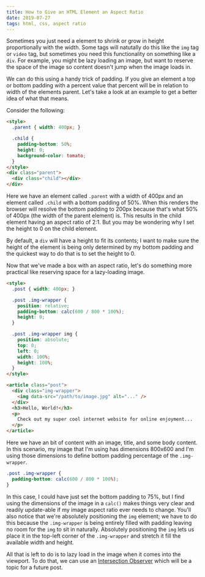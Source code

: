 ```yaml
---
title: How to Give an HTML Element an Aspect Ratio
date: 2019-07-27
tags: html, css, aspect ratio
---
```


Sometimes you just need a element to shrink or grow in height proportionally with the width. Some tags will natutally do this like the `img` tag or `video` tag, but sometimes you need this functionality on something like a `div`. For example, you might be lazy loading an image, but want to reserve the space of the image so content doesn't jump when the image loads in.

We can do this using a handy trick of padding. If you give an element a top or bottom padding with a percent value that percent will be in relation to width of the elements parent. Let's take a look at an example to get a better idea of what that means.

Consider the following:

```html
<style>
  .parent { width: 400px; }

  .child {
    padding-bottom: 50%;
    height: 0;
    background-color: tomato;
  }
</style>
<div class="parent">
  <div class="child"></div>
</div>
```

Here we have an element called `.parent` with a width of 400px and an element called `.child` with a bottom padding of 50%. When this renders the browser will resolve the bottom padding to 200px because that's what 50% of 400px (the width of the parent element) is. This results in the child element having an aspect ratio of 2:1. But you may be wondering why I set the height to 0 on the child element.

By default, a `div` will have a height to fit its contents; I want to make sure the height of the element is being only determined by my bottom padding and the quickest way to do that is to set the height to 0.

Now that we've made a box with an aspect ratio, let's do something more practical like reserving space for a lazy-loading image.

```html
<style>
  .post { width: 400px; }

  .post .img-wrapper {
    position: relative;
    padding-bottom: calc(600 / 800 * 100%);
    height: 0;
  }

  .post .img-wrapper img {
    position: absolute;
    top: 0;
    left: 0;
    width: 100%;
    height: 100%;
  }
</style>

<article class="post">
  <div class="img-wrapper">
    <img data-src="/path/to/image.jpg" alt="..." />
  </div>
  <h3>Hello, World!</h3>
  <p>
    Check out my super cool internet website for online enjoyment...
  </p>
</article>
```

Here we have an bit of content with an image, title, and some body content. In this scenario, my image that I'm using has dimensions 800x600 and I'm using those dimensions to define bottom padding percentage of the `.img-wrapper`.

```css
.post .img-wrapper {
  padding-bottom: calc(600 / 800 * 100%);
}
```

In this case, I could have just set the bottom padding to 75%, but I find using the dimensions of the image in a `calc()` makes things very clear and readily update-able if my image aspect ratio ever needs to change. You'll also notice that we're absolutely positioning the `img` element; we have to do this because the `.img-wrapper` is being entirely filled with padding leaving no room for the `img` to sit in naturally. Absolutely positioning the `img` lets us place it in the top-left corner of the `.img-wrapper` and stretch it fill the available width and height.

All that is left to do is to lazy load in the image when it comes into the viewport. To do that, we can use an [Intersection Observer](https://developer.mozilla.org/en-US/docs/Web/API/Intersection_Observer_API) which will be a topic for a future post.
